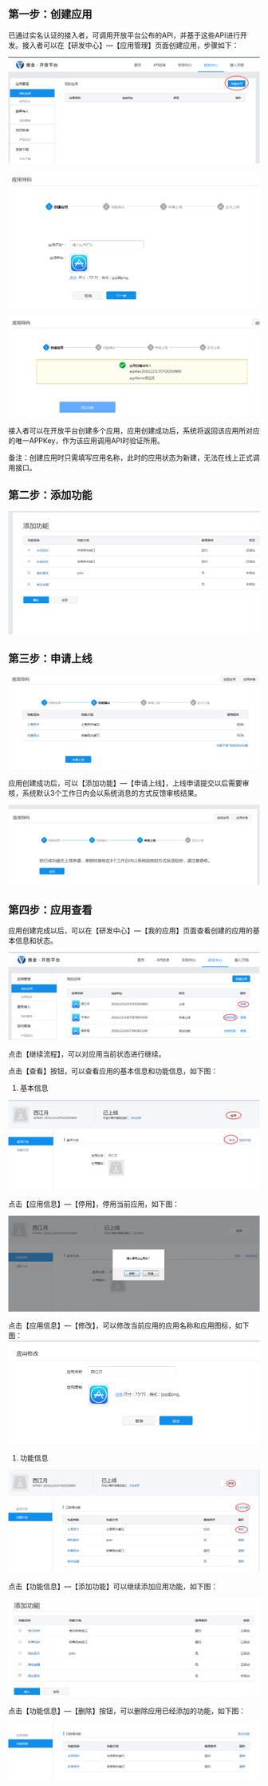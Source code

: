 ## 第一步：创建应用

已通过实名认证的接入者，可调用开放平台公布的API，并基于这些API进行开发。接入者可以在【研发中心】—【应用管理】页面创建应用，步骤如下：

![](/assets/创建应用.png)

![](/assets/创建应用2.png)

![](/assets/创建应用-添加功能.png)

接入者可以在开放平台创建多个应用，应用创建成功后，系统将返回该应用所对应的唯一APPKey，作为该应用调用API时验证所用。

备注：创建应用时只需填写应用名称，此时的应用状态为新建，无法在线上正式调用接口。

## 第二步：添加功能

![](/assets/添加功能.png)

## 第三步：申请上线

![](/assets/添加功能确认.png)

应用创建成功后，可以【添加功能】—【申请上线】，上线申请提交以后需要审核，系统默认3个工作日内会以系统消息的方式反馈审核结果。

![](/assets/申请上线.png)

## 第四步：应用查看

应用创建完成以后，可以在【研发中心】—【我的应用】页面查看创建的应用的基本信息和状态。

![](/assets/应用查看.png)

点击【继续流程】，可以对应用当前状态进行继续。

点击【查看】按钮，可以查看应用的基本信息和功能信息，如下图：

1. 基本信息

![](/assets/应用基本信息png)

点击【应用信息】—【停用】，停用当前应用，如下图：

![](/assets/应用停用.png)

点击【应用信息】—【修改】，可以修改当前应用的应用名称和应用图标，如下图：![](/assets/应用名称修改.png)

1. 功能信息

![](/assets/应用功能信息.png)

点击【功能信息】—【添加功能】可以继续添加应用功能，如下图：

![](/assets/应用修改-添加功能.png)

点击【功能信息】—【删除】按钮，可以删除应用已经添加的功能，如下图：

![](/assets/应用修改-删除.png)




